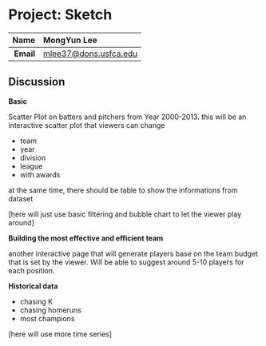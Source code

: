 Project: Sketch
==============================

| **Name**  | MongYun Lee |
|----------:|:-------------|
| **Email** | mlee37@dons.usfca.edu |

## Discussion ##

**Basic**

Scatter Plot on batters and pitchers from Year 2000-2013. 
this will be an interactive scatter plot that viewers can change 
- team
- year
- division 
- league 
- with awards 

at the same time, there should be table to show the informations from dataset  

[here will just use basic filtering and bubble chart to let the viewer play around]

**Building the most effective and efficient team**
 
another interactive page that will generate players base on the team budget that is set by the viewer. Will be able to suggest around 5-10 players for each position.


**Historical data**

- chasing K 
- chasing homeruns 
- most champions 

[here will use more time series]
